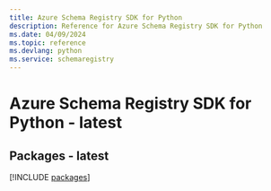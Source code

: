 ```yaml
---
title: Azure Schema Registry SDK for Python
description: Reference for Azure Schema Registry SDK for Python
ms.date: 04/09/2024
ms.topic: reference
ms.devlang: python
ms.service: schemaregistry
---
```

# Azure Schema Registry SDK for Python - latest
## Packages - latest
[!INCLUDE [packages](schema-registry-index.md)]